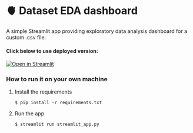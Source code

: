 # :anatomical_heart: Dataset EDA dashboard

A simple Streamlit app providing exploratory data analysis dashboard for a custom .csv file.

#### Click below to use deployed version:

[![Open in Streamlit](https://static.streamlit.io/badges/streamlit_badge_black_white.svg)](https://stopshock-mx-data-dashboard.streamlit.app/)

### How to run it on your own machine

1. Install the requirements

   ```
   $ pip install -r requirements.txt
   ```

2. Run the app

   ```
   $ streamlit run streamlit_app.py
   ```
